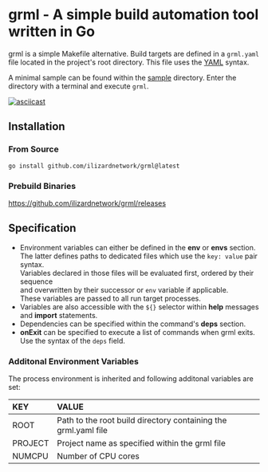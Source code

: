 # grml - A simple build automation tool written in Go

grml is a simple Makefile alternative. Build targets are defined in a `grml.yaml` file located in the project's root directory.
This file uses the [YAML](http://yaml.org/) syntax.

A minimal sample can be found within the [sample](sample/grml.yaml) directory. Enter the directory with a terminal and execute `grml`.

[![asciicast](https://asciinema.org/a/460524.svg)](https://asciinema.org/a/460524)

## Installation
### From Source
    go install github.com/ilizardnetwork/grml@latest

### Prebuild Binaries
https://github.com/ilizardnetwork/grml/releases

## Specification
- Environment variables can either be defined in the **env** or **envs** section.  
  The latter defines paths to dedicated files which use the `key: value` pair syntax.  
  Variables declared in those files will be evaluated first, ordered by their sequence  
  and overwritten by their successor or `env` variable if applicable.  
  These variables are passed to all run target processes.
- Variables are also accessible with the `${}` selector within **help** messages and **import** statements.
- Dependencies can be specified within the command's **deps** section.
- **onExit** can be specified to execute a list of commands when grml exits.  
  Use the syntax of the `deps` field.

### Additonal Environment Variables

The process environment is inherited and following additonal variables are set:

| KEY     | VALUE                                                          |
|:--------|:---------------------------------------------------------------|
| ROOT    | Path to the root build directory containing the grml.yaml file |
| PROJECT | Project name as specified within the grml file                 |
| NUMCPU  | Number of CPU cores                                            |